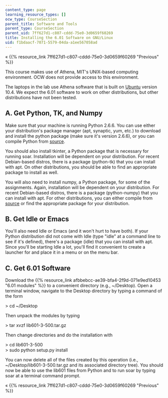```yaml
---
content_type: page
learning_resource_types: []
ocw_type: CourseSection
parent_title: Software and Tools
parent_type: CourseSection
parent_uid: 7ff627d1-c807-cddd-75e0-3d0659f60269
title: Installing the 6.01 Software on GNU/Linux
uid: f1bdaacf-7071-5579-04da-a1ee567058ad
---
```


« {{% resource_link 7ff627d1-c807-cddd-75e0-3d0659f60269 "Previous" %}}

This course makes use of Athena, MIT's UNIX-based computing environment. OCW does not provide access to this environment.

The laptops in the lab use Athena software that is built on [Ubuntu](http://www.ubuntu.com/) version 10.4. We expect the 6.01 software to work on other distributions, but other distributions have not been tested.

A. Get Python, TK, and Numpy
----------------------------

Make sure that your machine is running Python 2.6.6. You can use either your distribution's package manager (apt, synaptic, yum, etc.) to download and install the python package (make sure it's version 2.6.6), or you can compile Python from [source](http://www.python.org/download/releases/2.6.6/).

You should also install tkinter, a Python package that is necessary for running soar. Installation will be dependent on your distribution. For recent Debian-based distros, there is a package (python-tk) that you can install with apt. On other distributions, you should be able to find an appropriate package to install as well.

You will also need to install numpy, a Python package, for some of the assignments. Again, installation will be dependent on your distribution. For recent Debian-based distros, there is a package (python-numpy) that you can install with apt. For other distributions, you can either compile from [source](http://sourceforge.net/projects/numpy/files/) or find the appropriate package for your distribution.

B. Get Idle or Emacs
--------------------

You'll also need Idle or Emacs (and it won't hurt to have both). If your Python distribution did not come with Idle (type "idle" at a command line to see if it's defined), there's a package (idle) that you can install with apt. Since you'll be starting Idle a lot, you'll find it convenient to create a launcher for and place it in a menu or on the menu bar.

C. Get 6.01 Software
--------------------

Download the {{% resource_link afbbebcc-ae39-bfa4-2f9d-071e9ed10453 "6.01 modules" %}} to a convenient directory (e.g., ~/Desktop). Open a terminal window, navigate to the Desktop directory by typing a command of the form

\> cd ~/Desktop

Then unpack the modules by typing

\> tar xvzf lib601-3-500.tar.gz

Then change directories and do the installation with

\> cd lib601-3-500  
\> sudo python setup.py install

You can now delete all of the files created by this operation (i.e., ~/Desktop/lib601-3-500.tar.gz and its associated directory tree). You should now be able to use the lib601 files from Python and to run soar by typing soar at a terminal command prompt.

« {{% resource_link 7ff627d1-c807-cddd-75e0-3d0659f60269 "Previous" %}}